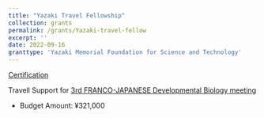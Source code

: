 ```yaml
---
title: "Yazaki Travel Fellowship"
collection: grants
permalink: /grants/Yazaki-travel-fellow
excerpt: ''
date: 2022-09-16
granttype: 'Yazaki Memorial Foundation for Science and Technology'
---
```


<a href="/files/acceptance-Yazaki.pdf" class="image-popup">Certification</a>

Travell Support for [3rd FRANCO-JAPANESE Developmental Biology meeting](/talks/2022-11-10-oral)

- Budget Amount: ¥321,000
